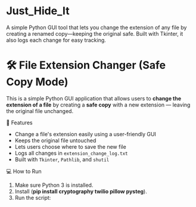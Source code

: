 # Just_Hide_It
A simple Python GUI tool that lets you change the extension of any file by creating a renamed copy—keeping the original safe. Built with Tkinter, it also logs each change for easy tracking.

# 🛠️ File Extension Changer (Safe Copy Mode)

This is a simple Python GUI application that allows users to **change the extension of a file** by creating a **safe copy** with a new extension — leaving the original file unchanged.

🚀 Features

- Change a file's extension easily using a user-friendly GUI
- Keeps the original file untouched
- Lets users choose where to save the new file
- Logs all changes in `extension_change_log.txt`
- Built with `Tkinter`, `Pathlib`, and `shutil`

💻 How to Run

1. Make sure Python 3 is installed.
2. Install (**pip install cryptography twilio pillow pysteg**).
3. Run the script:

